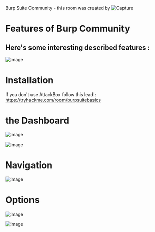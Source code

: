 Burp Suite Community - this room was created by ![Capture](https://user-images.githubusercontent.com/112873207/220845781-c4677d8d-71df-4792-aff2-f04eb0eb7f57.PNG)

# Features of Burp Community

## Here's some interesting described features : 

![image](https://user-images.githubusercontent.com/112873207/220860549-aaddbc12-3bb2-40f0-a93e-85256172cf4e.png)

# Installation 

If you don't use AttackBox follow this lead : https://tryhackme.com/room/burpsuitebasics 

# the Dashboard 

![image](https://user-images.githubusercontent.com/112873207/220884274-9ef5852a-dae6-4773-917a-87b12c4822f9.png)

![image](https://user-images.githubusercontent.com/112873207/220884325-1161aa2e-c09c-46df-a5ec-8c5f39eace29.png)

# Navigation

![image](https://user-images.githubusercontent.com/112873207/220885332-dff3b946-a341-4c8f-9219-30e0cba251dc.png)

# Options 

![image](https://user-images.githubusercontent.com/112873207/220885995-9c970101-4c5b-4cf5-b236-5bc613c106c7.png)

![image](https://user-images.githubusercontent.com/112873207/220995625-363570f7-5259-47b9-9308-6d672d6691ad.png)







